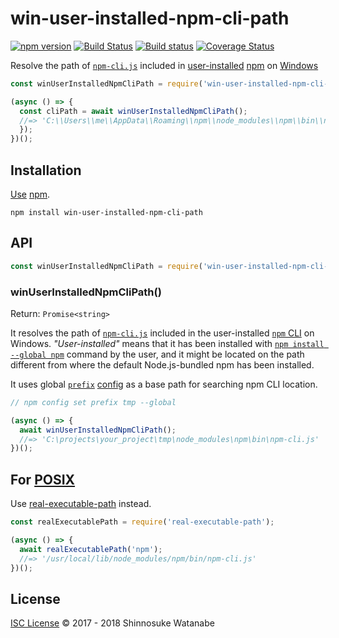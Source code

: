 # win-user-installed-npm-cli-path

[![npm version](https://img.shields.io/npm/v/win-user-installed-npm-cli-path.svg)](https://www.npmjs.com/package/win-user-installed-npm-cli-path)
[![Build Status](https://travis-ci.org/shinnn/win-user-installed-npm-cli-path.svg?branch=master)](https://travis-ci.org/shinnn/win-user-installed-npm-cli-path)
[![Build status](https://ci.appveyor.com/api/projects/status/2sp4jxe2rp48lnk2/branch/master?svg=true)](https://ci.appveyor.com/project/ShinnosukeWatanabe/win-user-installed-npm-cli-path/branch/master)
[![Coverage Status](https://img.shields.io/coveralls/shinnn/win-user-installed-npm-cli-path.svg)](https://coveralls.io/github/shinnn/win-user-installed-npm-cli-path)

Resolve the path of [`npm-cli.js`][npm-cli] included in [user-installed](https://docs.npmjs.com/getting-started/installing-node#updating-npm) [npm](https://www.npmjs.com/) on [Windows](https://www.microsoft.com/windows)

```javascript
const winUserInstalledNpmCliPath = require('win-user-installed-npm-cli-path');

(async () => {
  const cliPath = await winUserInstalledNpmCliPath();
  //=> 'C:\\Users\\me\\AppData\\Roaming\\npm\\node_modules\\npm\\bin\\npm-cli.js'
  });
})();
```

## Installation

[Use](https://docs.npmjs.com/cli/install) [npm](https://docs.npmjs.com/getting-started/what-is-npm).

```
npm install win-user-installed-npm-cli-path
```

## API

```javascript
const winUserInstalledNpmCliPath = require('win-user-installed-npm-cli-path');
```

### winUserInstalledNpmCliPath()

Return: `Promise<string>`

It resolves the path of [`npm-cli.js`][npm-cli] included in the user-installed [`npm` CLI](https://github.com/npm/npm) on Windows. *"User-installed"* means that it has been installed with [`npm install --global npm`](https://docs.npmjs.com/getting-started/installing-node#updating-npm) command by the user, and it might be located on the path different from where the default Node.js-bundled npm has been installed.

It uses global [`prefix`](https://docs.npmjs.com/files/folders#prefix-configuration) [config](https://docs.npmjs.com/misc/config#prefix) as a base path for searching npm CLI location.

```javascript
// npm config set prefix tmp --global

(async () => {
  await winUserInstalledNpmCliPath();
  //=> 'C:\projects\your_project\tmp\node_modules\npm\bin\npm-cli.js'
})();
```

## For [POSIX](http://standards.ieee.org/develop/wg/POSIX.html)

Use [real-executable-path](https://github.com/shinnn/real-executable-path) instead.

```javascript
const realExecutablePath = require('real-executable-path');

(async () => {
  await realExecutablePath('npm');
  //=> '/usr/local/lib/node_modules/npm/bin/npm-cli.js'
})();
```

## License

[ISC License](./LICENSE) © 2017 - 2018 Shinnosuke Watanabe

[npm-cli]: https://github.com/npm/npm/blob/master/bin/npm-cli.js

